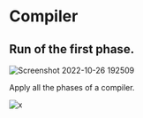 # Compiler
## Run of the first phase.

![Screenshot 2022-10-26 192509](https://user-images.githubusercontent.com/74131474/198099646-703b3fd6-dc05-45ef-97b8-dfd1336e5c28.png)

Apply all the phases of a compiler.

![x](https://user-images.githubusercontent.com/74131474/197339563-a1765ff1-5e3a-493b-90ea-5718c385b96a.png)
